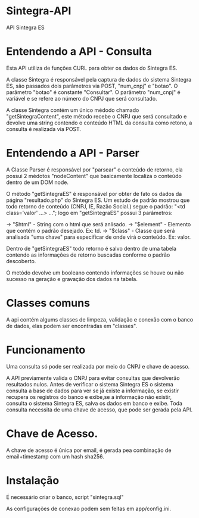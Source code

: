 # Sintegra-API
API Sintegra ES

# Entendendo a API - Consulta

Esta API utiliza de funções CURL para obter os dados do Sintegra ES.

A classe Sintegra é responsável pela captura de dados do sistema Sintegra ES, são passados dois parâmetros via POST, "num_cnpj" e "botao". O parâmetro "botao" é constante "Consultar". O parâmetro "num_cnpj" é variável e se refere ao número do CNPJ que será consultado.

A classe Sintegra contém um único médodo chamado "getSintegraContent", este método recebe o CNPJ que será consultado e  devolve uma string contendo o conteúdo HTML da consulta como retono, a consulta é realizada via POST.

# Entendendo a API - Parser

A Classe Parser é responsável por "parsear" o conteúdo de retorno, ela possui 2 médotos "nodeContent" que basicamente localiza o conteúdo dentro de um DOM node.

O método "getSintegraES" é responsável por obter de fato os dados da página "resultado.php" do Sintegra ES. Um estudo de padrão mostrou que todo retorno de conteúdo (CNPJ, IE, Razão Social.) segue o padrão: "<td class='valor' ...> ...</td>"; logo em "getSintegraES" possui 3 parâmetros:

-> "$html" - String com o html que será anlisado.
-> "$element" - Elemento que contém o padrão desejado. Ex: td.
-> "$class" - Classe que será analisada "uma chave" para especificar de onde virá o conteúdo. Ex: valor.

Dentro de "getSintegraES" todo retorno é salvo dentro de uma tabela contendo as informações de retorno buscadas conforme o padrão descoberto.

O metódo devolve um booleano contendo informações se houve ou não sucesso na geração e gravação dos dados na tabela.


# Classes comuns

A api contém algums classes de limpeza, validação e conexão com o banco de dados, elas podem ser encontradas em "classes".

# Funcionamento 

Uma consulta só pode ser realizada por meio do CNPJ e chave de acesso.

A API previamente valida o CNPJ para evitar consultas que devolverão resultados nulos. Antes de verificar o sistema Sintegra ES o sistema consulta a base de dados para ver se já existe a informação, se existir recupera os registros do banco e exibe,se a informação não existir, consulta o sistema Sintegra ES, salva os dados em banco e exibe. Toda consulta necessita de uma chave de acesso, que pode ser gerada pela API. 


# Chave de Acesso.

A chave de acesso é única por email, é gerada pea combinação de email+timestamp com um hash sha256.

# Instalação

É necessário criar o banco, script "sintegra.sql"

As configurações de conexao podem sem feitas em app/config.ini.






